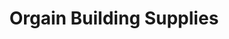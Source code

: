 ---
title: "Orgain Building Supplies"
url: /clarksville/orgain-building-supplies-commerce-street-3/
shop: Baustoffe
---